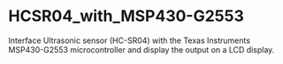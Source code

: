# HCSR04_with_MSP430-G2553
Interface Ultrasonic sensor (HC-SR04) with the Texas Instruments MSP430-G2553 microcontroller and display the output on a LCD display.
